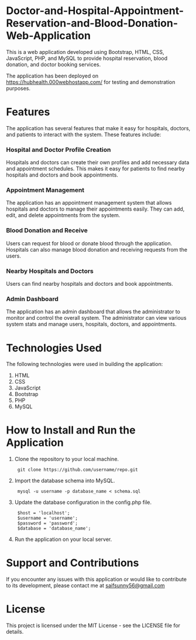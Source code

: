 # Doctor-and-Hospital-Appointment-Reservation-and-Blood-Donation-Web-Application

This is a web application developed using Bootstrap, HTML, CSS, JavaScript, PHP, and MySQL to provide hospital reservation, blood donation, and doctor booking services.

The application has been deployed on https://hubhealth.000webhostapp.com/ for testing and demonstration purposes.

# Features
The application has several features that make it easy for hospitals, doctors, and patients to interact with the system. These features include:

### Hospital and Doctor Profile Creation
Hospitals and doctors can create their own profiles and add necessary data and appointment schedules. This makes it easy for patients to find nearby hospitals and doctors and book appointments.

### Appointment Management
The application has an appointment management system that allows hospitals and doctors to manage their appointments easily. They can add, edit, and delete appointments from the system.

### Blood Donation and Receive
Users can request for blood or donate blood through the application. Hospitals can also manage blood donation and receiving requests from the users.

### Nearby Hospitals and Doctors
Users can find nearby hospitals and doctors and book appointments.

### Admin Dashboard
The application has an admin dashboard that allows the administrator to monitor and control the overall system. The administrator can view various system stats and manage users, hospitals, doctors, and appointments.

# Technologies Used
The following technologies were used in building the application:

1. HTML
2. CSS
3. JavaScript
4. Bootstrap
5. PHP
6. MySQL

# How to Install and Run the Application
1. Clone the repository to your local machine.

        git clone https://github.com/username/repo.git

2. Import the database schema into MySQL.

        mysql -u username -p database_name < schema.sql
        
3. Update the database configuration in the config.php file.

        $host = 'localhost';
        $username = 'username';
        $password = 'password';
        $database = 'database_name';
        
4. Run the application on your local server.

# Support and Contributions
If you encounter any issues with this application or would like to contribute to its development, please contact me at saifsunny56@gmail.com

# License
This project is licensed under the MIT License - see the LICENSE file for details.

